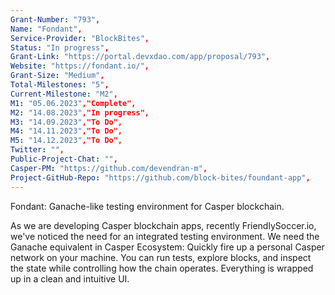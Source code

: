 ```yaml
---
Grant-Number: "793",
Name: "Fondant",
Service-Provider: "BlockBites",
Status: "In progress",
Grant-Link: "https://portal.devxdao.com/app/proposal/793",
Website: "https://fondant.io/",
Grant-Size: "Medium",
Total-Milestones: "5",
Current-Milestone: "M2",
M1: "05.06.2023","Complete",
M2: "14.08.2023","In progress",
M3: "14.09.2023","To Do",
M4: "14.11.2023","To Do",
M5: "14.12.2023","To Do",
Twitter: "",
Public-Project-Chat: "",
Casper-PM: "https://github.com/devendran-m",
Project-GitHub-Repo: "https://github.com/block-bites/foundant-app",
---
```

<!--lang:en--> 
Fondant: Ganache-like testing environment for Casper blockchain.

As we are developing Casper blockchain apps, recently FriendlySoccer.io, we've noticed the need for an integrated testing environment. We need the Ganache
equivalent in Casper Ecosystem: Quickly fire up a personal Casper network on your machine. You can run tests, explore blocks, and inspect the state while
controlling how the chain operates. Everything is wrapped up in a clean and intuitive UI.
<!--lang:es--] 
Fondant: entorno de prueba similar a Ganache para Casper blockchain. 

A medida que desarrollamos aplicaciones de cadena de bloques de Casper, recientemente FriendlySoccer.io, notamos la necesidad de un entorno de prueba integrado. Necesitamos el equivalente de Ganache en Casper Ecosystem: encienda rápidamente una red Casper personal en su máquina. Puede ejecutar pruebas, explorar bloques e inspeccionar el estado mientras controla el funcionamiento de la cadena. Todo está envuelto en una interfaz de usuario limpia e intuitiva.
<!--lang:de--] 
Fondant: Ganache-ähnliche Testumgebung für die Casper-Blockchain. 

Während wir Casper-Blockchain-Apps entwickeln, kürzlich FriendlySoccer.io, haben wir den Bedarf an einer integrierten Testumgebung festgestellt. Wir brauchen das Ganache-Äquivalent im Casper-Ökosystem: Starten Sie schnell ein persönliches Casper-Netzwerk auf Ihrem Computer. Sie können Tests ausführen, Blöcke erkunden und den Status überprüfen, während Sie gleichzeitig steuern, wie die Kette funktioniert. Alles ist in einer übersichtlichen und intuitiven Benutzeroberfläche zusammengefasst.
<!--lang:fr--] 
Fondant : environnement de test de type ganache pour la blockchain de Casper. 

Alors que nous développons des applications blockchain Casper, récemment FriendlySoccer.io, nous avons remarqué le besoin d'un environnement de test intégré. Nous avons besoin de l'équivalent de Ganache dans Casper Ecosystem : lancez rapidement un réseau Casper personnel sur votre machine. Vous pouvez exécuter des tests, explorer des blocs et inspecter l'état tout en contrôlant le fonctionnement de la chaîne. Tout est emballé dans une interface utilisateur propre et intuitive.
<!--lang:pl--] 
Fondant: środowisko testowe podobne do Ganache dla Casper blockchain. 

Podczas opracowywania aplikacji blockchain firmy Casper, ostatnio FriendlySoccer.io, zauważyliśmy potrzebę zintegrowanego środowiska testowego. Potrzebujemy odpowiednika Ganache w Casper Ecosystem: Szybko uruchom osobistą sieć Casper na swojej maszynie. Możesz przeprowadzać testy, eksplorować bloki i sprawdzać stan, kontrolując działanie łańcucha. Wszystko jest opakowane w przejrzysty i intuicyjny interfejs użytkownika.
<!--lang:uk--] 
Fondant: схоже на Ganache середовище тестування для блокчейну Casper. 

Оскільки ми розробляємо блокчейн-додатки Casper, нещодавно FriendlySoccer.io, ми помітили потребу в інтегрованому середовищі тестування. Нам потрібен еквівалент Ganache в екосистемі Casper: швидко запустіть персональну мережу Casper на вашій машині. Ви можете запускати тести, досліджувати блоки та перевіряти стан, одночасно контролюючи роботу ланцюжка. Все укладено в простий та інтуїтивно зрозумілий інтерфейс користувача.
[!--lang:*-->  
